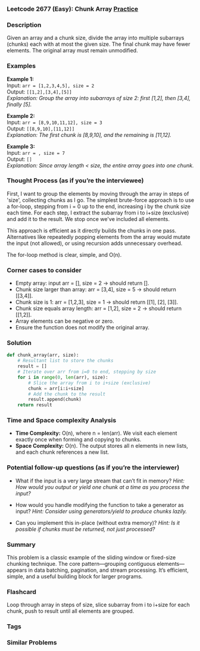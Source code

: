 ### Leetcode 2677 (Easy): Chunk Array [Practice](https://leetcode.com/problems/chunk-array)

### Description  
Given an array and a chunk size, divide the array into multiple subarrays (chunks) each with at most the given size. The final chunk may have fewer elements. The original array must remain unmodified.

### Examples  

**Example 1:**  
Input: `arr = [1,2,3,4,5], size = 2`  
Output: `[[1,2],[3,4],[5]]`  
*Explanation: Group the array into subarrays of size 2: first [1,2], then [3,4], finally [5].*

**Example 2:**  
Input: `arr = [8,9,10,11,12], size = 3`  
Output: `[[8,9,10],[11,12]]`  
*Explanation: The first chunk is [8,9,10], and the remaining is [11,12].*

**Example 3:**  
Input: `arr = , size = 7`  
Output: `[]`  
*Explanation: Since array length < size, the entire array goes into one chunk.*

### Thought Process (as if you’re the interviewee)  
First, I want to group the elements by moving through the array in steps of 'size', collecting chunks as I go. The simplest brute-force approach is to use a for-loop, stepping from i = 0 up to the end, increasing i by the chunk size each time. For each step, I extract the subarray from i to i+size (exclusive) and add it to the result. We stop once we've included all elements.

This approach is efficient as it directly builds the chunks in one pass. Alternatives like repeatedly popping elements from the array would mutate the input (not allowed), or using recursion adds unnecessary overhead.

The for-loop method is clear, simple, and O(n).

### Corner cases to consider  
- Empty array: input arr = [], size = 2 → should return [].
- Chunk size larger than array: arr = [3,4], size = 5 → should return [[3,4]].
- Chunk size is 1: arr = [1,2,3], size = 1 → should return [[1], [2], [3]].
- Chunk size equals array length: arr = [1,2], size = 2 → should return [[1,2]].
- Array elements can be negative or zero.
- Ensure the function does not modify the original array.

### Solution

```python
def chunk_array(arr, size):
    # Resultant list to store the chunks
    result = []
    # Iterate over arr from i=0 to end, stepping by size
    for i in range(0, len(arr), size):
        # Slice the array from i to i+size (exclusive)
        chunk = arr[i:i+size]
        # Add the chunk to the result
        result.append(chunk)
    return result
```

### Time and Space complexity Analysis  

- **Time Complexity:** O(n), where n = len(arr). We visit each element exactly once when forming and copying to chunks.
- **Space Complexity:** O(n). The output stores all n elements in new lists, and each chunk references a new list.

### Potential follow-up questions (as if you’re the interviewer)  

- What if the input is a very large stream that can’t fit in memory?
  *Hint: How would you output or yield one chunk at a time as you process the input?*

- How would you handle modifying the function to take a generator as input?
  *Hint: Consider using generators/yield to produce chunks lazily.*

- Can you implement this in-place (without extra memory)?
  *Hint: Is it possible if chunks must be returned, not just processed?*

### Summary
This problem is a classic example of the sliding window or fixed-size chunking technique. The core pattern—grouping contiguous elements—appears in data batching, pagination, and stream processing. It’s efficient, simple, and a useful building block for larger programs.


### Flashcard
Loop through array in steps of size, slice subarray from i to i+size for each chunk, push to result until all elements are grouped.

### Tags

### Similar Problems
